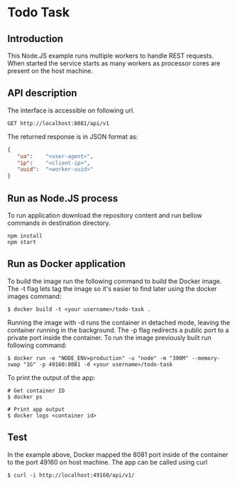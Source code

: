 # Todo Task

## Introduction

This Node.JS example runs multiple workers to handle REST requests. When started the service starts as many workers as processor cores are present on the host machine.

## API description

The interface is accessible on following url.

```
GET http://localhost:8081/api/v1
```

The returned response is in JSON format as:

```json
{
   "ua":    "<user-agent>",
   "ip":    "<client-ip>",
   "uuid":  "<worker-uuid>"
}
```

## Run as Node.JS process

To run application download the repository content and run bellow commands in destination directory.

```
npm install
npm start
```

## Run as Docker application

To build the image run the following command to build the Docker image. The -t flag lets tag the image so it's easier to find later using the docker images command:

```
$ docker build -t <your username>/todo-task .
```

Running the image with -d runs the container in detached mode, leaving the container running in the background. The -p flag redirects a public port to a private port inside the container. To run the image previously built run following command:

```
$ docker run -e "NODE_ENV=production" -u "node" -m "300M" --memory-swap "1G" -p 49160:8081 -d <your username>/todo-task
```

To print the output of the app:
```
# Get container ID
$ docker ps

# Print app output
$ docker logs <container id>
```

## Test

In the example above, Docker mapped the 8081 port inside of the container to the port 49160 on host machine.
The app can be called using curl
```
$ curl -i http://localhost:49160/api/v1/
```


